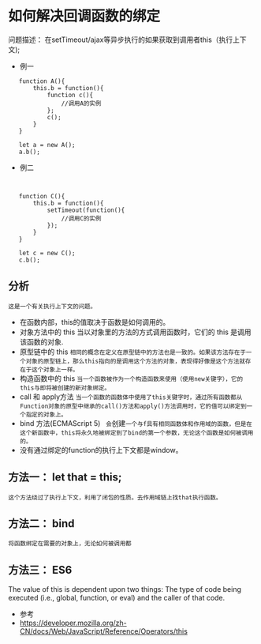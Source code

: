 # 如何解决回调函数的绑定

问题描述：
 在setTimeout/ajax等异步执行的如果获取到调用者this（执行上下文);

* 例一
 ```
 	function A(){
 		this.b = function(){
 			function c(){
 				//调用A的实例
 			};
 			c();
 		}
 	}

 	let a = new A();
 	a.b();
 ```

* 例二
 ```


 	function C(){
 		this.b = function(){
 	 		setTimeout(function(){
 	 			//调用C的实例
 	 		});
 	 	}
 	} 

 	let c = new C();
 	c.b();
 ```

## 分析
	这是一个有关执行上下文的问题。
* 在函数内部，this的值取决于函数是如何调用的。
* 对象方法中的 this
	当以对象里的方法的方式调用函数时，它们的 this 是调用该函数的对象.
* 原型链中的 this
	`
	相同的概念在定义在原型链中的方法也是一致的。如果该方法存在于一个对象的原型链上，那么this指向的是调用这个方法的对象，表现得好像是这个方法就存在于这个对象上一样。
	`
* 构造函数中的 this
	`
	当一个函数被作为一个构造函数来使用（使用new关键字），它的this与即将被创建的新对象绑定。
	`
* call 和 apply方法
	`
	当一个函数的函数体中使用了this关键字时，通过所有函数都从Function对象的原型中继承的call()方法和apply()方法调用时，它的值可以绑定到一个指定的对象上。
	`
* bind 方法(ECMAScript 5)
	`
	会`创建`一个与f具有相同函数体和作用域的函数，但是在这个新函数中，this将永久地被绑定到了bind的第一个参数，无论这个函数是如何被调用的。
	`
* 没有通过绑定的function的执行上下文都是window。



## 方法一： let that = this;
	这个方法绕过了执行上下文，利用了闭包的性质。去作用域链上找that执行函数。
## 方法二： bind
	将函数绑定在需要的对象上，无论如何被调用都
## 方法三： ES6

 The value of this is dependent upon two things: The type of code being executed (i.e., global, function, or eval) and the caller of that code.

* 参考
 * https://developer.mozilla.org/zh-CN/docs/Web/JavaScript/Reference/Operators/this
